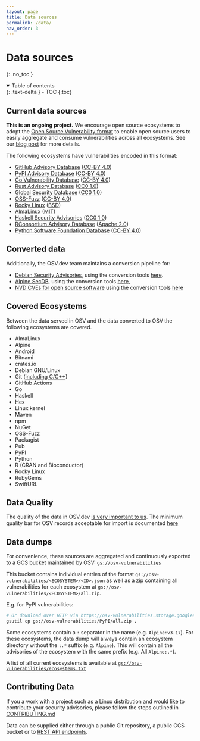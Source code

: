 ```yaml
---
layout: page
title: Data sources
permalink: /data/
nav_order: 3
---
```

# Data sources
{: .no_toc }

<details open markdown="block">
  <summary>
    Table of contents
  </summary>
  {: .text-delta }
- TOC
{:toc}
</details>

## Current data sources

**This is an ongoing project.**
We encourage open source ecosystems to adopt the
[Open Source Vulnerability format](https://ossf.github.io/osv-schema/) to enable
open source users to easily aggregate and consume vulnerabilities across all
ecosystems. See our
[blog post](https://security.googleblog.com/2021/06/announcing-unified-vulnerability-schema.html)
for more details.

The following ecosystems have vulnerabilities encoded in this format:

-   [GitHub Advisory Database](https://github.com/github/advisory-database)
    ([CC-BY 4.0](https://github.com/github/advisory-database/blob/main/LICENSE.md))
-   [PyPI Advisory Database](https://github.com/pypa/advisory-database)
    ([CC-BY 4.0](https://github.com/pypa/advisory-database/blob/main/LICENSE))
-   [Go Vulnerability Database](https://github.com/golang/vulndb)
    ([CC-BY 4.0](https://github.com/golang/vulndb#license))
-   [Rust Advisory Database](https://github.com/RustSec/advisory-db)
    ([CC0 1.0](https://github.com/rustsec/advisory-db/blob/main/LICENSE.txt))
-   [Global Security Database](https://github.com/cloudsecurityalliance/gsd-database)
    ([CC0 1.0](https://github.com/cloudsecurityalliance/gsd-database/blob/main/LICENSE))
-   [OSS-Fuzz](https://github.com/google/oss-fuzz-vulns)
    ([CC-BY 4.0](https://github.com/google/oss-fuzz-vulns/blob/main/LICENSE))
-   [Rocky Linux](https://distro-tools.rocky.page/apollo/openapi/#osv)
    ([BSD](https://rockylinux.org/licensing))
-   [AlmaLinux](https://github.com/AlmaLinux/osv-database)
    ([MIT](https://github.com/AlmaLinux/osv-database/blob/master/LICENSE))
-   [Haskell Security Advisories](https://github.com/haskell/security-advisories)
    ([CC0 1.0](https://github.com/haskell/security-advisories/blob/main/LICENSE.txt))
-   [RConsortium Advisory Database](https://github.com/RConsortium/r-advisory-database)
    ([Apache 2.0](https://github.com/RConsortium/r-advisory-database/blob/main/LICENSE))
-   [Python Software Foundation Database](https://github.com/psf/advisory-database)
    ([CC-BY 4.0](https://github.com/psf/advisory-database/blob/main/LICENSE))

## Converted data

Additionally, the OSV.dev team maintains a conversion pipeline for:

-   [Debian Security Advisories](https://storage.googleapis.com/debian-osv/index.html),
    using the conversion tools
    [here](https://github.com/google/osv.dev/tree/master/vulnfeeds/tools/debian).
-   [Alpine SecDB](https://storage.googleapis.com/cve-osv-conversion/index.html?prefix=osv-output/),
    using the conversion tools
    [here](https://github.com/google/osv.dev/tree/master/vulnfeeds/cmd/alpine),
-   [NVD CVEs for open source software](https://storage.googleapis.com/cve-osv-conversion/index.html?prefix=osv-output/) using the conversion tools [here](https://github.com/google/osv.dev/tree/master/vulnfeeds/cmd/nvd-cve-osv)

## Covered Ecosystems

Between the data served in OSV and the data converted to OSV the following ecosystems are covered.

-   AlmaLinux
-   Alpine
-   Android
-   Bitnami
-   crates.io
-   Debian GNU/Linux
-   Git ([including C/C++](https://osv.dev/blog/posts/introducing-broad-c-c++-support/))
-   GitHub Actions
-   Go
-   Haskell
-   Hex
-   Linux kernel
-   Maven
-   npm
-   NuGet
-   OSS-Fuzz
-   Packagist
-   Pub
-   PyPI
-   Python
-   R (CRAN and Bioconductor)
-   Rocky Linux
-   RubyGems
-   SwiftURL

## Data Quality

The quality of the data in OSV.dev [is very important to us](https://google.github.io/osv.dev/faq/#ive-found-something-wrong-with-the-data). The minimum quality bar for OSV records acceptable for import is documented [here](data_quality.md)

## Data dumps

For convenience, these sources are aggregated and continuously exported to a GCS
bucket maintained by OSV:
[`gs://osv-vulnerabilities`](https://storage.googleapis.com/osv-vulnerabilities/index.html)

This bucket contains individual entries of the format
`gs://osv-vulnerabilities/<ECOSYSTEM>/<ID>.json` as well as a zip containing all
vulnerabilities for each ecosystem at
`gs://osv-vulnerabilities/<ECOSYSTEM>/all.zip`.

E.g. for PyPI vulnerabilities:

```bash
# Or download over HTTP via https://osv-vulnerabilities.storage.googleapis.com/PyPI/all.zip
gsutil cp gs://osv-vulnerabilities/PyPI/all.zip .
```

Some ecosystems contain a `:` separator in the name (e.g. `Alpine:v3.17`). For these ecosystems, the data dump will always contain an ecosystem directory without the `:.*` suffix (e.g. `Alpine`). This will contain all the advisories of the ecosystem with the same prefix (e.g. All `Alpine:.*`).

A list of all current ecosystems is available at
[`gs://osv-vulnerabilities/ecosystems.txt`](https://osv-vulnerabilities.storage.googleapis.com/ecosystems.txt)

## Contributing Data
If you a work with a project such as a Linux distribution and would like to contribute your security advisories, please follow the steps outlined in [CONTRIBUTING.md](https://github.com/google/osv.dev/blob/master/CONTRIBUTING.md#contributing-data)

Data can be supplied either through a public Git repository, a public GCS bucket or to [REST API endpoints](contributing/rest-api-contribution.md).
